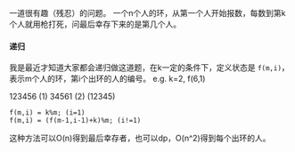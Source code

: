 一道很有趣（残忍）的问题。
一个n个人的环，从第一个人开始报数，每数到第k个人就用枪打死，问最后幸存下来的是第几个人。

#### 递归

我是最近才知道大家都会递归做这道题，在k一定的条件下，定义状态是  `f(m,i)`， 表示m个人的环，第i个出环的人的编号。
e.g. k=2, f(6,1)

123456 (1)
34561   (2)
(12345)

``` 
f(m,i) = k%m; (i=1)
f(m,i) = (f(m-1,i-1)+k)%m; (i!=1)
```
这种方法可以O(n)得到最后幸存者，也可以dp，O(n^2)得到每个出环的人。

#### 



